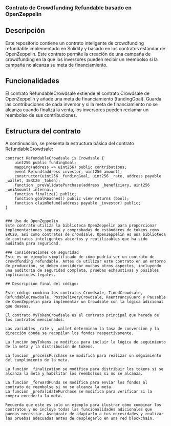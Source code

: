 ### Contrato de Crowdfunding Refundable basado en OpenZeppelin
## Descripción
Este repositorio contiene un contrato inteligente de crowdfunding refundable implementado en Solidity y basado en los contratos estándar de OpenZeppelin. Este contrato permite la creación de una campaña de crowdfunding en la que los inversores pueden recibir un reembolso si la campaña no alcanza su meta de financiamiento.

## Funcionalidades
El contrato RefundableCrowdsale extiende el contrato Crowdsale de OpenZeppelin y añade una meta de financiamiento (fundingGoal). Guarda las contribuciones de cada inversor y si la meta de financiamiento no se alcanza cuando finaliza la venta, los inversores pueden reclamar un reembolso de sus contribuciones.

## Estructura del contrato
A continuación, se presenta la estructura básica del contrato RefundableCrowdsale:

```solidity
contract RefundableCrowdsale is Crowdsale {
    uint256 public fundingGoal;
    mapping(address => uint256) public contributions;
    event Refund(address investor, uint256 amount);
    constructor(uint256 _fundingGoal, uint256 _rate, address payable _wallet, IERC20 _token);
    function _preValidatePurchase(address _beneficiary, uint256 _weiAmount) internal;
    function finalize() public;
    function goalReached() public view returns (bool);
    function claimRefund(address payable _investor) public;
}


### Uso de OpenZeppelin
Este contrato utiliza la biblioteca OpenZeppelin para proporcionar implementaciones seguras y comprobadas de estándares de tokens como ERC20, así como contratos de crowdsale. OpenZeppelin es una biblioteca de contratos inteligentes abiertos y reutilizables que ha sido auditada para seguridad.

### Consideraciones de seguridad
Este es un ejemplo simplificado de cómo podría ser un contrato de crowdfunding refundable. Antes de utilizar este contrato en un entorno de producción, se deben considerar muchos otros aspectos, incluyendo una auditoría de seguridad completa, pruebas exhaustivas y posibles implicaciones legales.

## Descripción final del código:

Este código combina los contratos Crowdsale, TimedCrowdsale, RefundableCrowdsale, PostDeliveryCrowdsale, ReentrancyGuard y Pausable de OpenZeppelin para implementar un Crowdsale con la lógica adicional que deseas.

El contrato MyTokenCrowdsale es el contrato principal que hereda de los contratos mencionados.

Las variables _rate y _wallet determinan la tasa de conversión y la dirección donde se recopilan los fondos respectivamente.

La función buyTokens se modifica para incluir la lógica de seguimiento de la meta y la distribución de tokens.

La función _processPurchase se modifica para realizar un seguimiento del cumplimiento de la meta.

La función _finalization se modifica para distribuir los tokens si se alcanza la meta y habilitar los reembolsos si no se alcanza.

La función _forwardFunds se modifica para enviar los fondos al contrato de reembolso si no se alcanza la meta.
La función _preValidatePurchase se modifica para verificar si la compra excedería la meta.

Recuerda que este es solo un ejemplo para ilustrar cómo combinar los contratos y no incluye todas las funcionalidades adicionales que puedas necesitar. Asegúrate de adaptarlo a tus necesidades y realizar las pruebas adecuadas antes de desplegarlo en una red blockchain.